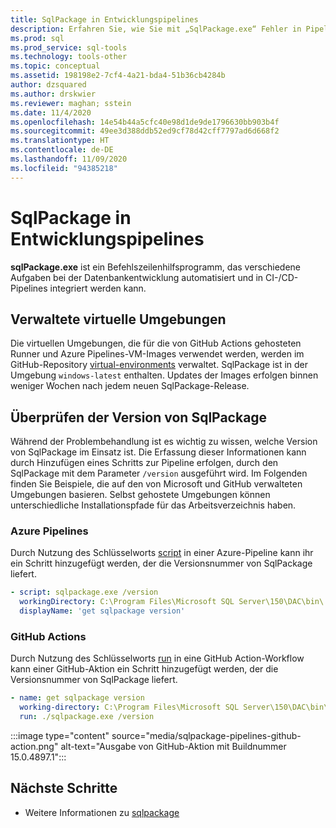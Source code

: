 ```yaml
---
title: SqlPackage in Entwicklungspipelines
description: Erfahren Sie, wie Sie mit „SqlPackage.exe“ Fehler in Pipelines zur Datenbankentwicklung beheben können, indem Sie die Nummer des installierten Builds überprüfen.
ms.prod: sql
ms.prod_service: sql-tools
ms.technology: tools-other
ms.topic: conceptual
ms.assetid: 198198e2-7cf4-4a21-bda4-51b36cb4284b
author: dzsquared
ms.author: drskwier
ms.reviewer: maghan; sstein
ms.date: 11/4/2020
ms.openlocfilehash: 14e54b44a5cfc40e98d1de9de1796630bb903b4f
ms.sourcegitcommit: 49ee3d388ddb52ed9cf78d42cff7797ad6d668f2
ms.translationtype: HT
ms.contentlocale: de-DE
ms.lasthandoff: 11/09/2020
ms.locfileid: "94385218"
---
```

# <a name="sqlpackage-in-development-pipelines"></a>SqlPackage in Entwicklungspipelines

**sqlPackage.exe** ist ein Befehlszeilenhilfsprogramm, das verschiedene Aufgaben bei der Datenbankentwicklung automatisiert und in CI-/CD-Pipelines integriert werden kann.

## <a name="managed-virtual-environments"></a>Verwaltete virtuelle Umgebungen

Die virtuellen Umgebungen, die für die von GitHub Actions gehosteten Runner und Azure Pipelines-VM-Images verwendet werden, werden im GitHub-Repository [virtual-environments](https://github.com/actions/virtual-environments) verwaltet.  SqlPackage ist in der Umgebung `windows-latest` enthalten. Updates der Images erfolgen binnen weniger Wochen nach jedem neuen SqlPackage-Release.

## <a name="checking-the-sqlpackage-version"></a>Überprüfen der Version von SqlPackage

Während der Problembehandlung ist es wichtig zu wissen, welche Version von SqlPackage im Einsatz ist.  Die Erfassung dieser Informationen kann durch Hinzufügen eines Schritts zur Pipeline erfolgen, durch den SqlPackage mit dem Parameter `/version` ausgeführt wird.  Im Folgenden finden Sie Beispiele, die auf den von Microsoft und GitHub verwalteten Umgebungen basieren. Selbst gehostete Umgebungen können unterschiedliche Installationspfade für das Arbeitsverzeichnis haben.

### <a name="azure-pipelines"></a>Azure Pipelines

Durch Nutzung des Schlüsselworts [script](https://docs.microsoft.com/azure/devops/pipelines/yaml-schema#script) in einer Azure-Pipeline kann ihr ein Schritt hinzugefügt werden, der die Versionsnummer von SqlPackage liefert.

```yaml
- script: sqlpackage.exe /version
  workingDirectory: C:\Program Files\Microsoft SQL Server\150\DAC\bin\
  displayName: 'get sqlpackage version'
```

### <a name="github-actions"></a>GitHub Actions

Durch Nutzung des Schlüsselworts [run](https://docs.github.com/en/free-pro-team@latest/actions/reference/workflow-syntax-for-github-actions) in eine GitHub Action-Workflow kann einer GitHub-Aktion ein Schritt hinzugefügt werden, der die Versionsnummer von SqlPackage liefert.

```yaml
- name: get sqlpackage version
  working-directory: C:\Program Files\Microsoft SQL Server\150\DAC\bin\
  run: ./sqlpackage.exe /version
```

:::image type="content" source="media/sqlpackage-pipelines-github-action.png" alt-text="Ausgabe von GitHub-Aktion mit Buildnummer 15.0.4897.1":::

## <a name="next-steps"></a>Nächste Schritte

- Weitere Informationen zu [sqlpackage](sqlpackage.md)
